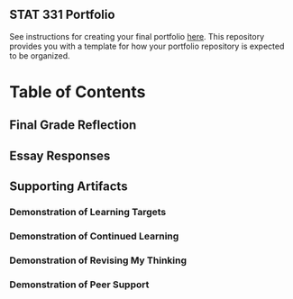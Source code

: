 ## STAT 331 Portfolio

See instructions for creating your final portfolio [here](https://docs.google.com/document/d/11iHZbvXWEjcpJpBQ_O5wpYlVkPfmcyQFgBFqKMlVjg4/edit?usp=sharing). This repository provides you with a template for how your portfolio repository is expected to be organized. 

# Table of Contents 

## Final Grade Reflection

## Essay Responses

## Supporting Artifacts 

### Demonstration of Learning Targets

### Demonstration of Continued Learning

### Demonstration of Revising My Thinking

### Demonstration of Peer Support
